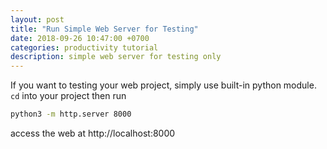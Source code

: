 ```yaml
---
layout: post
title: "Run Simple Web Server for Testing"
date: 2018-09-26 10:47:00 +0700
categories: productivity tutorial
description: simple web server for testing only
---
```


If you want to testing your web project, simply use built-in python module. `cd` into your project then run

```sh
python3 -m http.server 8000
```

access the web at http://localhost:8000